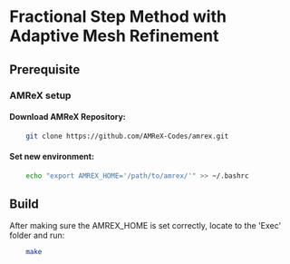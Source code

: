 # Fractional Step Method with Adaptive Mesh Refinement

## Prerequisite

### AMReX setup

#### Download AMReX Repository:
```bash
    git clone https://github.com/AMReX-Codes/amrex.git
```

#### Set new environment:
```bash
    echo "export AMREX_HOME='/path/to/amrex/'" >> ~/.bashrc
```

## Build
After making sure the AMREX_HOME is set correctly, locate to the 'Exec' folder and run:
```bash
    make
```

